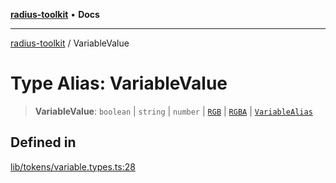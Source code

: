 [**radius-toolkit**](../README.md) • **Docs**

***

[radius-toolkit](../globals.md) / VariableValue

# Type Alias: VariableValue

> **VariableValue**: `boolean` \| `string` \| `number` \| [`RGB`](../interfaces/RGB.md) \| [`RGBA`](../interfaces/RGBA.md) \| [`VariableAlias`](../interfaces/VariableAlias.md)

## Defined in

[lib/tokens/variable.types.ts:28](https://github.com/rangle/radius-token-tango/blob/0fa25351e79af51a833bcebadbd83e27a9791a4f/packages/radius-toolkit/src/lib/tokens/variable.types.ts#L28)
